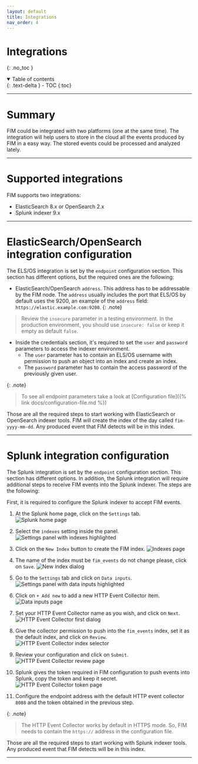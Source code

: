 ```yaml
---
layout: default
title: Integrations
nav_order: 4
---
```


# Integrations
{: .no_toc }

<details open markdown="block">
  <summary>
    Table of contents
  </summary>
  {: .text-delta }
- TOC
{:toc}
</details>

---

# Summary

FIM could be integrated with two platforms (one at the same time). The integration will help users to store in the cloud all the events produced by FIM in a easy way. The stored events could be processed and analyzed lately.

---

# Supported integrations

FIM supports two integrations:
- ElasticSearch 8.x or OpenSearch 2.x
- Splunk indexer 9.x

---

# ElasticSearch/OpenSearch integration configuration

The ELS/OS integration is set by the `endpoint` configuration section. This section has different options, but the required ones are the following:
- ElasticSearch/OpenSearch `address`. This address has to be addressable by the FIM node. The `address` usually includes the port that ELS/OS by default uses the 9200, an example of the `address` field: `https://elastic.example.com:9200`.
{: .note}
> Review the `insecure` parameter in a testing environment. In the production environment, you should use `insecure: false` or keep it empty as default `false`.
- Inside the credentials section, it's required to set the `user` and `password` parameters to access the indexer environment.
  - The `user` parameter has to contain an ELS/OS username with permission to push an object into an index and create an index.
  - The `password` parameter has to contain the access password of the previously given user.

{: .note}
> To see all endpoint parameters take a look at [Configuration file]({% link docs/configuration-file.md %})

Those are all the required steps to start working with ElasticSearch or OpenSearch indexer tools. FIM will create the index of the day called `fim-yyyy-mm-dd`. Any produced event that FIM detects will be in this index.

---

# Splunk integration configuration

The Splunk integration is set by the `endpoint` configuration section. This section has different options. In addition, the Splunk integration will require additional steps to receive FIM events into the Splunk indexer. The steps are the following:

First, it is required to configure the Splunk indexer to accept FIM events.

1. At the Splunk home page, click on the `Settings` tab.
![Splunk home page](../../assets/images/splunk/home.png)

2. Select the `indexes` setting inside the panel.
![Settings panel with indexes highlighted](../../assets/images/splunk/home_settings_indexes.png)

3. Click on the `New Index` button to create the FIM index.
![Indexes page](../../assets/images/splunk/indexes.png)

4. The name of the index must be `fim_events` do not change please, click on `Save`.
![New index dialog](../../assets/images/splunk/new_index.png)

5. Go to the `Settings` tab and click on `Data inputs`.
![Settings panel with data inputs highlighted](../../assets/images/splunk/home_settings_data_inputs.png)

6. Click on `+ Add new` to add a new HTTP Event Collector item.
![Data inputs page](../../assets/images/splunk/data_inputs.png)

7. Set your HTTP Event Collector name as you wish, and click on `Next`.
![HTTP Event Collector first dialog](../../assets/images/splunk/new_collector.png)

8. Give the collector permission to push into the `fim_events` index, set it as the default index, and click on `Review`.
![HTTP Event Collector index selector](../../assets/images/splunk/new_collector_index.png)

9. Review your configuration and click on `Submit`.
![HTTP Event Collector review page](../../assets/images/splunk/new_collector_submit.png)

10. Splunk gives the token required in FIM configuration to push events into Splunk, copy the token and keep it secret.
![HTTP Event Collector token page](../../assets/images/splunk/collector_token.png)

11. Configure the endpoint address with the default HTTP event collector `8088` and the token obtained in the previous step.

{: .note}
> The HTTP Event Collector works by default in HTTPS mode. So, FIM needs to contain the `https://` address in the configuration file.

Those are all the required steps to start working with Splunk indexer tools. Any produced event that FIM detects will be in this index.

---
